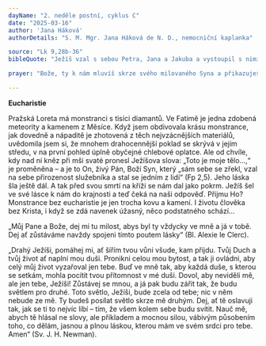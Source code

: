 ```yaml
---
dayName: "2. neděle postní, cyklus C"
date: "2025-03-16"
author: 'Jana Háková'
authorDetails: "S. M. Mgr. Jana Háková de N. D., nemocniční kaplanka"

source: "Lk 9,28b-36"
bibleQuote: "Ježíš vzal s sebou Petra, Jana a Jakuba a vystoupil s nimi na horu pomodlit se. Když se modlil, výraz tváře se mu změnil a jeho šat oslnivě zbělel. A hle, rozmlouvali s ním dva muži – byli to Mojžíš a Eliáš. Zjevili se ve slávě a mluvili o jeho smrti, kterou měl podstoupit v Jeruzalémě. Petra a jeho druhy však přemohl spánek. Když se probrali, spatřili jeho slávu a ty dva muže stát u něho. Jak se potom od něho vzdalovali, řekl Petr Ježíšovi: „Mistře, je dobře, že jsme tady! Postavíme tři stany: jeden tobě, jeden Mojžíšovi a jeden Eliášovi.“ Nevěděl, co mluví. Zatímco to říkal, objevil se oblak a zahalil je. Když se octli v oblaku, padla na ně bázeň. Z oblaku se ozval hlas: „To je můj vyvolený Syn, toho poslouchejte!“ Když se ten hlas ozval, byl už Ježíš sám. Zachovali o tom mlčení a nikomu v oněch dnech nepověděli nic o tom, co viděli."

prayer: "Bože, ty k nám mluvíš skrze svého milovaného Syna a přikazuješ nám, abychom ho poslouchali; živ nás tedy svým slovem a očišťuj naše nitro, abychom se mohli radovat z patření na tvou slávu. Skrze tvého Syna Ježíše Krista, našeho Pána, neboť on s tebou v jednotě Ducha Svatého žije a kraluje po všechny věky věků. Amen."

---
```


**Eucharistie** 

Pražská Loreta má monstranci s tisíci diamantů. Ve Fatimě je jedna zdobená meteority a kamenem z Měsíce. Když jsem obdivovala krásu monstrance, jak dovedně a nápaditě je zhotovená z těch nejvzácnějších materiálů, uvědomila jsem si, že mnohem drahocennější poklad se skrývá v jejím středu, v na první pohled úplně obyčejné chlebové oplatce. Ale od chvíle, kdy nad ní kněz při mši svaté pronesl Ježíšova slova: „Toto je moje tělo…,“ je proměněna – a je to On, živý Pán, Boží Syn, který „sám sebe se zřekl, vzal na sebe přirozenost služebníka a stal se jedním z lidí“ (Fp 2,5). Jeho láska šla ještě dál. A tak před svou smrtí na kříži se nám dal jako pokrm. Ježíš šel ve své lásce k nám do krajnosti a teď čeká na naši odpověď. Přijmu Ho? Monstrance bez eucharistie je jen trocha kovu a kamení. I životu člověka bez Krista, i když se zdá navenek úžasný, něco podstatného schází… 

„Můj Pane a Bože, dej mi tu milost, abys byl ty vždycky ve mně a já v tobě. Dej ať zůstáváme navždy spojeni tímto poutem lásky“ (Bl. Alexie le Clerc). 

„Drahý Ježíši, pomáhej mi, ať šířím tvou vůni všude, kam přijdu. Tvůj Duch a tvůj život ať naplní mou duši. Pronikni celou mou bytost, a tak ji ovládni, aby celý můj život vyzařoval jen tebe. Buď ve mně tak, aby každá duše, s kterou se setkám, mohla pocítit tvou přítomnost v mé duši. Dovol, aby neviděli mě, ale jen tebe, Ježíši! Zůstávej se mnou, a já pak budu zářit tak, že budu světlem pro druhé. Toto světlo, Ježíši, bude zcela od tebe; nic v něm nebude ze mě. Ty budeš posílat světlo skrze mě druhým. Dej, ať tě oslavuji tak, jak se ti to nejvíc líbí – tím, že všem kolem sebe budu svítit. Nauč mě, abych tě hlásal ne slovy, ale příkladem a mocnou silou, vábivým působením toho, co dělám, jasnou a plnou láskou, kterou mám ve svém srdci pro tebe. Amen“ (Sv. J. H. Newman).
